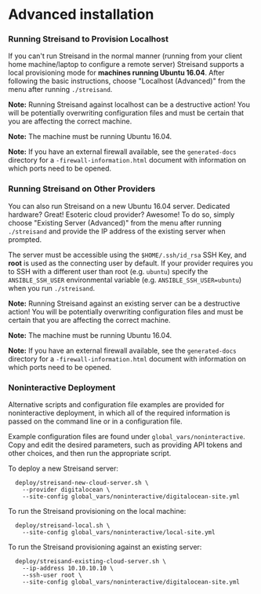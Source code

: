 # Advanced installation

### Running Streisand to Provision Localhost ###

If you can't run Streisand in the normal manner (running from your client home machine/laptop to configure a remote server) Streisand supports a local provisioning mode for **machines running Ubuntu 16.04**. After following the basic instructions, choose "Localhost (Advanced)" from the menu after running `./streisand`.

**Note:** Running Streisand against localhost can be a destructive action! You will be potentially overwriting configuration files and must be certain that you are affecting the correct machine.

**Note:** The machine must be running Ubuntu 16.04.

**Note:** If you have an external firewall available, see the `generated-docs` directory for a `-firewall-information.html` document with information on which ports need to be opened.

### Running Streisand on Other Providers ###

You can also run Streisand on a new Ubuntu 16.04 server. Dedicated hardware? Great! Esoteric cloud provider? Awesome! To do so, simply choose "Existing Server (Advanced)" from the menu after running `./streisand` and provide the IP address of the existing server when prompted.

The server must be accessible using the `$HOME/.ssh/id_rsa` SSH Key, and **root** is used as the connecting user by default. If your provider requires you to SSH with a different user than root (e.g. `ubuntu`) specify the `ANSIBLE_SSH_USER` environmental variable (e.g. `ANSIBLE_SSH_USER=ubuntu`) when you run `./streisand`.

**Note:** Running Streisand against an existing server can be a destructive action! You will be potentially overwriting configuration files and must be certain that you are affecting the correct machine.

**Note:** The machine must be running Ubuntu 16.04.

**Note:** If you have an external firewall available, see the `generated-docs` directory for a `-firewall-information.html` document with information on which ports need to be opened.

### Noninteractive Deployment ###

Alternative scripts and configuration file examples are provided for
noninteractive deployment, in which all of the required information is passed
on the command line or in a configuration file.

Example configuration files are found under `global_vars/noninteractive`. Copy
and edit the desired parameters, such as providing API tokens and other choices,
and then run the appropriate script.

To deploy a new Streisand server:

      deploy/streisand-new-cloud-server.sh \
        --provider digitalocean \
        --site-config global_vars/noninteractive/digitalocean-site.yml

To run the Streisand provisioning on the local machine:

      deploy/streisand-local.sh \
        --site-config global_vars/noninteractive/local-site.yml

To run the Streisand provisioning against an existing server:

      deploy/streisand-existing-cloud-server.sh \
        --ip-address 10.10.10.10 \
        --ssh-user root \
        --site-config global_vars/noninteractive/digitalocean-site.yml

